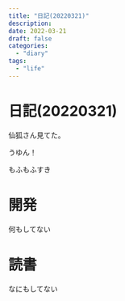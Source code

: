 ```yaml
---
title: "日記(20220321)"
description:
date: 2022-03-21
draft: false
categories:
  - "diary"
tags:
  - "life"
---
```

# 日記(20220321)

仙狐さん見てた。

うゆん！

もふもふすき


# 開発

何もしてない

# 読書

なにもしてない　
